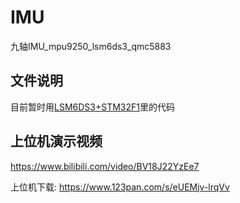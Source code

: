 # IMU
九轴IMU_mpu9250_lsm6ds3_qmc5883

## 文件说明

目前暂时用[LSM6DS3+STM32F1](https://github.com/c3277250996rb/IMU/tree/main/LSM6DS3%2BSTM32F1)里的代码

## 上位机演示视频

https://www.bilibili.com/video/BV18J22YzEe7

上位机下载: https://www.123pan.com/s/eUEMjv-lrqVv
